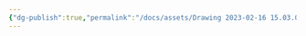 ```yaml
---
{"dg-publish":true,"permalink":"/docs/assets/Drawing 2023-02-16 15.03.09.excalidraw/","title":"Drawing 2023-02-16 15.03.09.excalidraw","tags":["excalidraw"]}
---
```

<style> .container {font-family: sans-serif; text-align: center;} .button-wrapper button {z-index: 1;height: 40px; width: 100px; margin: 10px;padding: 5px;} .excalidraw .App-menu_top .buttonList { display: flex;} .excalidraw-wrapper { height: 800px; margin: 50px; position: relative;} :root[dir="ltr"] .excalidraw .layer-ui__wrapper .zen-mode-transition.App-menu_bottom--transition-left {transform: none;} </style><script src="https://cdn.jsdelivr.net/npm/react@17/umd/react.production.min.js"></script><script src="https://cdn.jsdelivr.net/npm/react-dom@17/umd/react-dom.production.min.js"></script><script type="text/javascript" src="https://cdn.jsdelivr.net/npm/@excalidraw/excalidraw@0/dist/excalidraw.production.min.js"></script><div id="Drawing_2023-02-16_1503.09.excalidraw.md"></div><script>(function(){const InitialData={"type":"excalidraw","version":2,"source":"https://github.com/zsviczian/obsidian-excalidraw-plugin/releases/tag/2.7.4","elements":[{"id":"yG8DxMPsKKAh3f4CMPUP6","type":"rectangle","x":-33.7342529296875,"y":-265.70680236816406,"width":77,"height":85,"angle":0,"strokeColor":"#000000","backgroundColor":"transparent","fillStyle":"hachure","strokeWidth":1,"strokeStyle":"solid","roughness":1,"opacity":100,"groupIds":[],"roundness":{"type":3},"seed":58176783,"version":221,"versionNonce":452913770,"isDeleted":false,"boundElements":[{"type":"text","id":"tlnxRZKF"},{"id":"L-R0NM_oZNlOEa3lRv-mP","type":"arrow"},{"id":"pPtzTTkQrN1zm6mc8QRr0","type":"arrow"}],"updated":1736753012329,"link":null,"locked":false,"customData":{"legacyTextWrap":true},"index":"a0","frameId":null},{"id":"tlnxRZKF","type":"text","x":-25.994239807128906,"y":-260.70680236816406,"width":61.51997375488281,"height":75,"angle":0,"strokeColor":"#000000","backgroundColor":"transparent","fillStyle":"hachure","strokeWidth":1,"strokeStyle":"solid","roughness":1,"opacity":100,"groupIds":[],"roundness":null,"seed":1170990127,"version":81,"versionNonce":1900678442,"isDeleted":false,"boundElements":[],"updated":1736753012329,"link":null,"locked":false,"text":"\n[0,4] \n3","rawText":"\n[0,4]  \n3","fontSize":20,"fontFamily":1,"textAlign":"center","verticalAlign":"middle","baseline":43,"containerId":"yG8DxMPsKKAh3f4CMPUP6","originalText":"\n[0,4]  \n3","autoResize":true,"lineHeight":1.25,"index":"a1","frameId":null},{"type":"rectangle","version":266,"versionNonce":1661431924,"isDeleted":false,"id":"M-FFA0uxtbXURDM2u-Ywj","fillStyle":"hachure","strokeWidth":1,"strokeStyle":"solid","roughness":1,"opacity":100,"angle":0,"x":-131.20062255859375,"y":-165.10662841796875,"strokeColor":"#000000","backgroundColor":"transparent","width":77,"height":65,"seed":1738861679,"groupIds":[],"roundness":{"type":3},"boundElements":[{"type":"text","id":"7Lo3MqFz"},{"id":"L-R0NM_oZNlOEa3lRv-mP","type":"arrow"},{"id":"T-0lOlEklAGqAtA14-2wN","type":"arrow"},{"id":"xyofH-faqlpDk1Fl986_z","type":"arrow"}],"updated":1736753012266,"link":null,"locked":false,"customData":{"legacyTextWrap":true},"index":"a2","frameId":null},{"type":"text","version":127,"versionNonce":1203568844,"isDeleted":false,"id":"7Lo3MqFz","fillStyle":"hachure","strokeWidth":1,"strokeStyle":"solid","roughness":1,"opacity":100,"angle":0,"x":-124.18061065673828,"y":-157.60662841796875,"strokeColor":"#000000","backgroundColor":"transparent","width":62.95997619628906,"height":50,"seed":46241281,"groupIds":[],"roundness":null,"boundElements":[],"updated":1736753012266,"link":null,"locked":false,"fontSize":20,"fontFamily":1,"text":"[0,2] \n2","rawText":"[0,2]  \n2","baseline":43,"textAlign":"center","verticalAlign":"middle","containerId":"M-FFA0uxtbXURDM2u-Ywj","originalText":"[0,2]  \n2","autoResize":true,"lineHeight":1.25,"index":"a3","frameId":null},{"type":"rectangle","version":344,"versionNonce":1596539380,"isDeleted":false,"id":"5i5r7ejzpykeWcyaXNVBX","fillStyle":"hachure","strokeWidth":1,"strokeStyle":"solid","roughness":1,"opacity":100,"angle":0,"x":-210.321044921875,"y":-67.20687866210938,"strokeColor":"#000000","backgroundColor":"transparent","width":81,"height":65,"seed":1400034945,"groupIds":[],"roundness":{"type":3},"boundElements":[{"type":"text","id":"lfaHaqID"},{"id":"T-0lOlEklAGqAtA14-2wN","type":"arrow"},{"id":"9vt_jdbXMasmtyNdheww8","type":"arrow"},{"id":"S52I6YAgHepFkeU1mhhep","type":"arrow"}],"updated":1736753012266,"link":null,"locked":false,"customData":{"legacyTextWrap":true},"index":"a4","frameId":null},{"type":"text","version":213,"versionNonce":1954219852,"isDeleted":false,"id":"lfaHaqID","fillStyle":"hachure","strokeWidth":1,"strokeStyle":"solid","roughness":1,"opacity":100,"angle":0,"x":-201.8910369873047,"y":-59.706878662109375,"strokeColor":"#000000","backgroundColor":"transparent","width":64.13998413085938,"height":50,"seed":1923911183,"groupIds":[],"roundness":null,"boundElements":[],"updated":1736753012266,"link":null,"locked":false,"fontSize":20,"fontFamily":1,"text":"[0,1]  \n-1","rawText":"[0,1]  \n-1","baseline":43,"textAlign":"center","verticalAlign":"middle","containerId":"5i5r7ejzpykeWcyaXNVBX","originalText":"[0,1]  \n-1","autoResize":true,"lineHeight":1.25,"index":"a5","frameId":null},{"type":"rectangle","version":400,"versionNonce":1779753844,"isDeleted":false,"id":"ISwFTI2XoM8vCLRkLfKCF","fillStyle":"hachure","strokeWidth":1,"strokeStyle":"solid","roughness":1,"opacity":100,"angle":0,"x":-286.33172607421875,"y":26.878997802734375,"strokeColor":"#000000","backgroundColor":"transparent","width":81,"height":65,"seed":628414735,"groupIds":[],"roundness":{"type":3},"boundElements":[{"type":"text","id":"X3QZtfwb"},{"id":"9vt_jdbXMasmtyNdheww8","type":"arrow"}],"updated":1736753012266,"link":null,"locked":false,"customData":{"legacyTextWrap":true},"index":"a6","frameId":null},{"type":"text","version":275,"versionNonce":414465484,"isDeleted":false,"id":"X3QZtfwb","fillStyle":"hachure","strokeWidth":1,"strokeStyle":"solid","roughness":1,"opacity":100,"angle":0,"x":-277.07171630859375,"y":34.378997802734375,"strokeColor":"#000000","backgroundColor":"transparent","width":62.47998046875,"height":50,"seed":1001145185,"groupIds":[],"roundness":null,"boundElements":[],"updated":1736753012266,"link":null,"locked":false,"fontSize":20,"fontFamily":1,"text":"[0,0] \n1","rawText":"[0,0]  \n1","baseline":43,"textAlign":"center","verticalAlign":"middle","containerId":"ISwFTI2XoM8vCLRkLfKCF","originalText":"[0,0]  \n1","autoResize":true,"lineHeight":1.25,"index":"a7","frameId":null},{"type":"rectangle","version":374,"versionNonce":705713396,"isDeleted":false,"id":"y-x_T4dYbGfM117_tmSK-","fillStyle":"hachure","strokeWidth":1,"strokeStyle":"solid","roughness":1,"opacity":100,"angle":0,"x":-77.69732666015625,"y":-65.61346435546875,"strokeColor":"#000000","backgroundColor":"transparent","width":77,"height":65,"seed":1349443855,"groupIds":[],"roundness":{"type":3},"boundElements":[{"type":"text","id":"jXYJmxsU"},{"id":"xyofH-faqlpDk1Fl986_z","type":"arrow"}],"updated":1736753012266,"link":null,"locked":false,"customData":{"legacyTextWrap":true},"index":"a8","frameId":null},{"type":"text","version":241,"versionNonce":2105713740,"isDeleted":false,"id":"jXYJmxsU","fillStyle":"hachure","strokeWidth":1,"strokeStyle":"solid","roughness":1,"opacity":100,"angle":0,"x":-70.91731262207031,"y":-58.11346435546875,"strokeColor":"#000000","backgroundColor":"transparent","width":63.439971923828125,"height":50,"seed":1530313569,"groupIds":[],"roundness":null,"boundElements":[],"updated":1736753012266,"link":null,"locked":false,"fontSize":20,"fontFamily":1,"text":"[2,2] \n3","rawText":"[2,2]  \n3","baseline":43,"textAlign":"center","verticalAlign":"middle","containerId":"y-x_T4dYbGfM117_tmSK-","originalText":"[2,2]  \n3","autoResize":true,"lineHeight":1.25,"index":"a9","frameId":null},{"type":"rectangle","version":410,"versionNonce":211916404,"isDeleted":false,"id":"o4j5xJ81D5AEMkbtgpwHw","fillStyle":"hachure","strokeWidth":1,"strokeStyle":"solid","roughness":1,"opacity":100,"angle":0,"x":-134.95843505859375,"y":27.417938232421875,"strokeColor":"#000000","backgroundColor":"transparent","width":81,"height":65,"seed":770878095,"groupIds":[],"roundness":{"type":3},"boundElements":[{"type":"text","id":"GI3JruQo"},{"id":"S52I6YAgHepFkeU1mhhep","type":"arrow"}],"updated":1736753012266,"link":null,"locked":false,"customData":{"legacyTextWrap":true},"index":"aA","frameId":null},{"type":"text","version":285,"versionNonce":952122060,"isDeleted":false,"id":"GI3JruQo","fillStyle":"hachure","strokeWidth":1,"strokeStyle":"solid","roughness":1,"opacity":100,"angle":0,"x":-122.35842895507812,"y":34.917938232421875,"strokeColor":"#000000","backgroundColor":"transparent","width":55.79998779296875,"height":50,"seed":1607354849,"groupIds":[],"roundness":null,"boundElements":[],"updated":1736753012266,"link":null,"locked":false,"fontSize":20,"fontFamily":1,"text":"[1,1]  \n2","rawText":"[1,1]  \n2","baseline":43,"textAlign":"center","verticalAlign":"middle","containerId":"o4j5xJ81D5AEMkbtgpwHw","originalText":"[1,1]  \n2","autoResize":true,"lineHeight":1.25,"index":"aB","frameId":null},{"type":"rectangle","version":371,"versionNonce":1586407412,"isDeleted":false,"id":"bUUbtKHuAGFkycw54oCu3","fillStyle":"hachure","strokeWidth":1,"strokeStyle":"solid","roughness":1,"opacity":100,"angle":0,"x":79.072265625,"y":-163.10446166992188,"strokeColor":"#000000","backgroundColor":"transparent","width":77,"height":65,"seed":673160143,"groupIds":[],"roundness":{"type":3},"boundElements":[{"type":"text","id":"VSrXSYFN"},{"id":"pPtzTTkQrN1zm6mc8QRr0","type":"arrow"},{"id":"yZW_zuo7jgK6tTFKMw5AI","type":"arrow"},{"id":"v_Z8GFhu8tFrbKYNe-2p7","type":"arrow"}],"updated":1736753012266,"link":null,"locked":false,"customData":{"legacyTextWrap":true},"index":"aC","frameId":null},{"type":"text","version":238,"versionNonce":352780620,"isDeleted":false,"id":"VSrXSYFN","fillStyle":"hachure","strokeWidth":1,"strokeStyle":"solid","roughness":1,"opacity":100,"angle":0,"x":86.88227844238281,"y":-155.60446166992188,"strokeColor":"#000000","backgroundColor":"transparent","width":61.379974365234375,"height":50,"seed":538184865,"groupIds":[],"roundness":null,"boundElements":[],"updated":1736753012266,"link":null,"locked":false,"fontSize":20,"fontFamily":1,"text":"[3,4] \n-1","rawText":"[3,4]  \n-1","baseline":43,"textAlign":"center","verticalAlign":"middle","containerId":"bUUbtKHuAGFkycw54oCu3","originalText":"[3,4]  \n-1","autoResize":true,"lineHeight":1.25,"index":"aD","frameId":null},{"type":"rectangle","version":465,"versionNonce":1675463028,"isDeleted":false,"id":"jE_hLXEQXR72p-1OoJHrq","fillStyle":"hachure","strokeWidth":1,"strokeStyle":"solid","roughness":1,"opacity":100,"angle":0,"x":53.5682373046875,"y":-64.98040771484375,"strokeColor":"#000000","backgroundColor":"transparent","width":77,"height":65,"seed":1473822223,"groupIds":[],"roundness":{"type":3},"boundElements":[{"type":"text","id":"ZWdrglUG"},{"id":"yZW_zuo7jgK6tTFKMw5AI","type":"arrow"}],"updated":1736753012266,"link":null,"locked":false,"customData":{"legacyTextWrap":true},"index":"aE","frameId":null},{"type":"text","version":340,"versionNonce":2041640908,"isDeleted":false,"id":"ZWdrglUG","fillStyle":"hachure","strokeWidth":1,"strokeStyle":"solid","roughness":1,"opacity":100,"angle":0,"x":60.96824645996094,"y":-57.48040771484375,"strokeColor":"#000000","backgroundColor":"transparent","width":62.199981689453125,"height":50,"seed":1034235489,"groupIds":[],"roundness":null,"boundElements":[],"updated":1736753012266,"link":null,"locked":false,"fontSize":20,"fontFamily":1,"text":"[3,3] \n4","rawText":"[3,3]  \n4","baseline":43,"textAlign":"center","verticalAlign":"middle","containerId":"jE_hLXEQXR72p-1OoJHrq","originalText":"[3,3]  \n4","autoResize":true,"lineHeight":1.25,"index":"aF","frameId":null},{"type":"rectangle","version":501,"versionNonce":1876179700,"isDeleted":false,"id":"TrUG1a35Owas-FNzg3yVF","fillStyle":"hachure","strokeWidth":1,"strokeStyle":"solid","roughness":1,"opacity":100,"angle":0,"x":191.579833984375,"y":-64.68478393554688,"strokeColor":"#000000","backgroundColor":"transparent","width":77,"height":65,"seed":1374873103,"groupIds":[],"roundness":{"type":3},"boundElements":[{"type":"text","id":"ZCoc04pT"},{"id":"v_Z8GFhu8tFrbKYNe-2p7","type":"arrow"}],"updated":1736753012266,"link":null,"locked":false,"customData":{"legacyTextWrap":true},"index":"aG","frameId":null},{"type":"text","version":382,"versionNonce":1389895244,"isDeleted":false,"id":"ZCoc04pT","fillStyle":"hachure","strokeWidth":1,"strokeStyle":"solid","roughness":1,"opacity":100,"angle":0,"x":199.7998504638672,"y":-57.184783935546875,"strokeColor":"#000000","backgroundColor":"transparent","width":60.559967041015625,"height":50,"seed":664897121,"groupIds":[],"roundness":null,"boundElements":[],"updated":1736753012266,"link":null,"locked":false,"fontSize":20,"fontFamily":1,"text":"[4,4] \n5","rawText":"[4,4]  \n5","baseline":43,"textAlign":"center","verticalAlign":"middle","containerId":"TrUG1a35Owas-FNzg3yVF","originalText":"[4,4]  \n5","autoResize":true,"lineHeight":1.25,"index":"aH","frameId":null},{"id":"L-R0NM_oZNlOEa3lRv-mP","type":"arrow","x":-38.43359375,"y":-195.49163818359375,"width":49.67791748046875,"height":22.7662353515625,"angle":0,"strokeColor":"#000000","backgroundColor":"transparent","fillStyle":"hachure","strokeWidth":2,"strokeStyle":"solid","roughness":0,"opacity":100,"groupIds":[],"roundness":{"type":2},"seed":299300367,"version":126,"versionNonce":2141378538,"isDeleted":false,"boundElements":[],"updated":1736753012329,"link":null,"locked":false,"points":[[0,0],[-49.67791748046875,22.7662353515625]],"lastCommittedPoint":null,"startBinding":{"elementId":"yG8DxMPsKKAh3f4CMPUP6","focus":-0.35733154712320975,"gap":5.2151641845703125},"endBinding":{"elementId":"M-FFA0uxtbXURDM2u-Ywj","focus":-0.7581356195991485,"gap":7.6187744140625},"startArrowhead":null,"endArrowhead":"arrow","index":"aI","frameId":null},{"id":"pPtzTTkQrN1zm6mc8QRr0","type":"arrow","x":55.233154296875,"y":-198.90985107421875,"width":53.175048828124986,"height":27.737396240234375,"angle":0,"strokeColor":"#000000","backgroundColor":"transparent","fillStyle":"hachure","strokeWidth":2,"strokeStyle":"solid","roughness":0,"opacity":100,"groupIds":[],"roundness":{"type":2},"seed":636968047,"version":85,"versionNonce":1417642154,"isDeleted":false,"boundElements":[],"updated":1736753012330,"link":null,"locked":false,"points":[[0,0],[53.175048828124986,27.737396240234375]],"lastCommittedPoint":null,"startBinding":{"elementId":"yG8DxMPsKKAh3f4CMPUP6","focus":0.15160788095767508,"gap":11.9674072265625},"endBinding":{"elementId":"bUUbtKHuAGFkycw54oCu3","focus":0.6806023334996844,"gap":8.0679931640625},"startArrowhead":null,"endArrowhead":"arrow","index":"aJ","frameId":null},{"id":"T-0lOlEklAGqAtA14-2wN","type":"arrow","x":-126.8670654296875,"y":-94.49481201171875,"width":30.89556884765625,"height":22.384765625,"angle":0,"strokeColor":"#000000","backgroundColor":"transparent","fillStyle":"hachure","strokeWidth":2,"strokeStyle":"solid","roughness":0,"opacity":100,"groupIds":[],"roundness":{"type":2},"seed":1434551297,"version":28,"versionNonce":143468586,"isDeleted":false,"boundElements":[],"updated":1736753012330,"link":null,"locked":false,"points":[[0,0],[-30.89556884765625,22.384765625]],"lastCommittedPoint":null,"startBinding":{"elementId":"M-FFA0uxtbXURDM2u-Ywj","focus":-0.22116626130790185,"gap":5.61181640625},"endBinding":{"elementId":"5i5r7ejzpykeWcyaXNVBX","focus":-0.4635330237513501,"gap":4.903167724609375},"startArrowhead":null,"endArrowhead":"arrow","index":"aK","frameId":null},{"id":"xyofH-faqlpDk1Fl986_z","type":"arrow","x":-53.20062255859375,"y":-99.17505062689601,"width":15.417297363281243,"height":28.35223568548976,"angle":0,"strokeColor":"#000000","backgroundColor":"transparent","fillStyle":"hachure","strokeWidth":2,"strokeStyle":"solid","roughness":0,"opacity":100,"groupIds":[],"roundness":{"type":2},"seed":1130094639,"version":95,"versionNonce":1944765226,"isDeleted":false,"boundElements":[],"updated":1736753012330,"link":null,"locked":false,"points":[[0,0],[15.417297363281243,28.35223568548976]],"lastCommittedPoint":null,"startBinding":{"elementId":"M-FFA0uxtbXURDM2u-Ywj","focus":-0.37955538946685746,"gap":1},"endBinding":{"elementId":"y-x_T4dYbGfM117_tmSK-","focus":0.3902155633831325,"gap":5.2093505859375},"startArrowhead":null,"endArrowhead":"arrow","index":"aL","frameId":null},{"id":"yZW_zuo7jgK6tTFKMw5AI","type":"arrow","x":71.6473388671875,"y":-91.19570922851562,"width":11.091064453125,"height":21.926605224609375,"angle":0,"strokeColor":"#000000","backgroundColor":"transparent","fillStyle":"hachure","strokeWidth":2,"strokeStyle":"solid","roughness":0,"opacity":100,"groupIds":[],"roundness":{"type":2},"seed":1301161921,"version":57,"versionNonce":255428842,"isDeleted":false,"boundElements":[],"updated":1736753012330,"link":null,"locked":false,"points":[[0,0],[-11.091064453125,21.926605224609375]],"lastCommittedPoint":null,"startBinding":{"elementId":"bUUbtKHuAGFkycw54oCu3","focus":0.47308375398924357,"gap":7.4249267578125},"endBinding":{"elementId":"jE_hLXEQXR72p-1OoJHrq","focus":-0.9122905935220628,"gap":4.2886962890625},"startArrowhead":null,"endArrowhead":"arrow","index":"aM","frameId":null},{"id":"v_Z8GFhu8tFrbKYNe-2p7","type":"arrow","x":163.2694091796875,"y":-93.21221923828125,"width":29.445068359375,"height":19.55328369140625,"angle":0,"strokeColor":"#000000","backgroundColor":"transparent","fillStyle":"hachure","strokeWidth":2,"strokeStyle":"solid","roughness":0,"opacity":100,"groupIds":[],"roundness":{"type":2},"seed":1953926209,"version":42,"versionNonce":1907153834,"isDeleted":false,"boundElements":[],"updated":1736753012331,"link":null,"locked":false,"points":[[0,0],[29.445068359375,19.55328369140625]],"lastCommittedPoint":null,"startBinding":{"elementId":"bUUbtKHuAGFkycw54oCu3","focus":0.12135456269899825,"gap":7.1971435546875},"endBinding":{"elementId":"TrUG1a35Owas-FNzg3yVF","focus":0.2869362083909954,"gap":8.974151611328125},"startArrowhead":null,"endArrowhead":"arrow","index":"aN","frameId":null},{"id":"9vt_jdbXMasmtyNdheww8","type":"arrow","x":-216.69195556640625,"y":3.2433776855468786,"width":29.0826416015625,"height":19.500854492187496,"angle":0,"strokeColor":"#000000","backgroundColor":"transparent","fillStyle":"hachure","strokeWidth":2,"strokeStyle":"solid","roughness":0,"opacity":100,"groupIds":[],"roundness":{"type":2},"seed":556070607,"version":25,"versionNonce":1627283562,"isDeleted":false,"boundElements":[],"updated":1736753012330,"link":null,"locked":false,"points":[[0,0],[-29.0826416015625,19.500854492187496]],"lastCommittedPoint":null,"startBinding":{"elementId":"5i5r7ejzpykeWcyaXNVBX","focus":-0.10932226232947695,"gap":6.37091064453125},"endBinding":{"elementId":"ISwFTI2XoM8vCLRkLfKCF","focus":-0.613452344868209,"gap":4.134765625},"startArrowhead":null,"endArrowhead":"arrow","index":"aO","frameId":null},{"id":"S52I6YAgHepFkeU1mhhep","type":"arrow","x":-128.50830078125,"y":2.531707763671875,"width":17.45904541015625,"height":20.31076049804687,"angle":0,"strokeColor":"#000000","backgroundColor":"transparent","fillStyle":"hachure","strokeWidth":2,"strokeStyle":"solid","roughness":0,"opacity":100,"groupIds":[],"roundness":{"type":2},"seed":222304335,"version":47,"versionNonce":415026666,"isDeleted":false,"boundElements":[],"updated":1736753012330,"link":null,"locked":false,"points":[[0,0],[17.45904541015625,20.31076049804687]],"lastCommittedPoint":null,"startBinding":{"elementId":"5i5r7ejzpykeWcyaXNVBX","focus":-0.13592980657459844,"gap":4.73858642578125},"endBinding":{"elementId":"o4j5xJ81D5AEMkbtgpwHw","focus":0.22325832352956862,"gap":4.575469970703125},"startArrowhead":null,"endArrowhead":"arrow","index":"aP","frameId":null}],"appState":{"theme":"light","viewBackgroundColor":"#ffffff","currentItemStrokeColor":"#000000","currentItemBackgroundColor":"transparent","currentItemFillStyle":"hachure","currentItemStrokeWidth":2,"currentItemStrokeStyle":"solid","currentItemRoughness":0,"currentItemOpacity":100,"currentItemFontFamily":1,"currentItemFontSize":20,"currentItemTextAlign":"left","currentItemStartArrowhead":null,"currentItemEndArrowhead":"arrow","currentItemArrowType":"round","scrollX":455.1259460449219,"scrollY":374.8944320678711,"zoom":{"value":2},"currentItemRoundness":"round","gridSize":null,"gridStep":5,"gridModeEnabled":false,"gridColor":{"Bold":"rgba(217, 217, 217, 0.5)","Regular":"rgba(230, 230, 230, 0.5)"},"colorPalette":{},"currentStrokeOptions":null,"frameRendering":{"enabled":true,"clip":true,"name":true,"outline":true},"objectsSnapModeEnabled":false,"activeTool":{"type":"selection","customType":null,"locked":false,"lastActiveTool":null}},"files":{}};InitialData.scrollToContent=true;App=()=>{const e=React.useRef(null),t=React.useRef(null),[n,i]=React.useState({width:void 0,height:void 0});return React.useEffect(()=>{i({width:t.current.getBoundingClientRect().width,height:t.current.getBoundingClientRect().height});const e=()=>{i({width:t.current.getBoundingClientRect().width,height:t.current.getBoundingClientRect().height})};return window.addEventListener("resize",e),()=>window.removeEventListener("resize",e)},[t]),React.createElement(React.Fragment,null,React.createElement("div",{className:"excalidraw-wrapper",ref:t},React.createElement(ExcalidrawLib.Excalidraw,{ref:e,width:n.width,height:n.height,initialData:InitialData,viewModeEnabled:!0,zenModeEnabled:!0,gridModeEnabled:!1})))},excalidrawWrapper=document.getElementById("Drawing_2023-02-16_1503.09.excalidraw.md");ReactDOM.render(React.createElement(App),excalidrawWrapper);})();</script>
